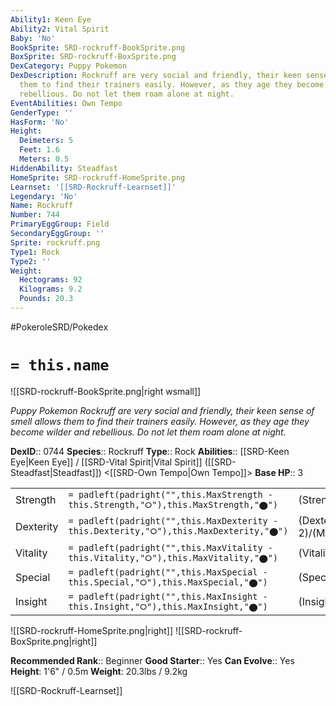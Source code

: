```yaml
---
Ability1: Keen Eye
Ability2: Vital Spirit
Baby: 'No'
BookSprite: SRD-rockruff-BookSprite.png
BoxSprite: SRD-rockruff-BoxSprite.png
DexCategory: Puppy Pokemon
DexDescription: Rockruff are very social and friendly, their keen sense of smell allows
  them to find their trainers easily. However, as they age they become wilder and
  rebellious. Do not let them roam alone at night.
EventAbilities: Own Tempo
GenderType: ''
HasForm: 'No'
Height:
  Deimeters: 5
  Feet: 1.6
  Meters: 0.5
HiddenAbility: Steadfast
HomeSprite: SRD-rockruff-HomeSprite.png
Learnset: '[[SRD-Rockruff-Learnset]]'
Legendary: 'No'
Name: Rockruff
Number: 744
PrimaryEggGroup: Field
SecondaryEggGroup: ''
Sprite: rockruff.png
Type1: Rock
Type2: ''
Weight:
  Hectograms: 92
  Kilograms: 9.2
  Pounds: 20.3
---
```


#PokeroleSRD/Pokedex

# `= this.name`

![[SRD-rockruff-BookSprite.png|right wsmall]]

*Puppy Pokemon*
*Rockruff are very social and friendly, their keen sense of smell allows them to find their trainers easily. However, as they age they become wilder and rebellious. Do not let them roam alone at night.*

**DexID**:: 0744
**Species**:: Rockruff
**Type**:: Rock
**Abilities**:: [[SRD-Keen Eye|Keen Eye]] / [[SRD-Vital Spirit|Vital Spirit]] ([[SRD-Steadfast|Steadfast]]) <[[SRD-Own Tempo|Own Tempo]]>
**Base HP**:: 3

|           |                                                                                        |                                          |
| --------- | -------------------------------------------------------------------------------------- | ---------------------------------------- |
| Strength  | `= padleft(padright("",this.MaxStrength - this.Strength,"⭘"),this.MaxStrength,"⬤")`    | (Strength::2)/(MaxStrength::4)   |
| Dexterity | `= padleft(padright("",this.MaxDexterity - this.Dexterity,"⭘"),this.MaxDexterity,"⬤")` | (Dexterity:: 2)/(MaxDexterity::4) |
| Vitality  | `= padleft(padright("",this.MaxVitality - this.Vitality,"⭘"),this.MaxVitality,"⬤")`    | (Vitality::1)/(MaxVitality::3)   |
| Special   | `= padleft(padright("",this.MaxSpecial - this.Special,"⭘"),this.MaxSpecial,"⬤")`       | (Special::1)/(MaxSpecial::3)     |
| Insight   | `= padleft(padright("",this.MaxInsight - this.Insight,"⭘"),this.MaxInsight,"⬤")`       | (Insight::1)/(MaxInsight::3)     |

![[SRD-rockruff-HomeSprite.png|right]]
![[SRD-rockruff-BoxSprite.png|right]]

**Recommended Rank**:: Beginner
**Good Starter**:: Yes
**Can Evolve**:: Yes
**Height**: 1'6" / 0.5m
**Weight**: 20.3lbs / 9.2kg

![[SRD-Rockruff-Learnset]]